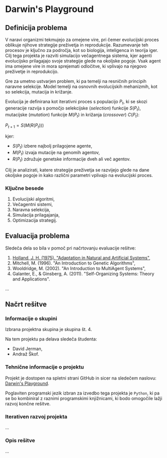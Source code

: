 # Darwin's Playground

## Definicija problema

V naravi organizmi tekmujejo za omejene vire, pri čemer evolucijski proces oblikuje njihove strategije
preživetja in reprodukcije. Razumevanje teh procesov je ključno za področja, kot so biologija, 
inteligenca in teorija iger. Cilj tega projekta je razviti simulacijo večagentnega sistema, kjer agenti
evolucijsko prilagajajo svoje strategije glede na okoljske pogoje. Vsak agent ima omejene vire in mora
sprejemati odločitve, ki vplivajo na njegovo preživetje in reprodukcijo.

Gre za umetno ustvarjen problem, ki pa temelji na resničnih principih naravne selekcije. Model temelji na
osnovnih evolucijskih mehanizmih, kot so selekcija, mutacija in križanje.

Evolucija je definirana kot iterativni proces s populacijo $P_t$, ki se skozi generacije razvija s pomočjo
selekcijske (*selection*) funkcije $S(P_t)$, mutacijske (*mutation*) funkcije $M(P_t)$ in križanja
(*crossover*) $C(P_t)$:

$P_{t+1} = S(M(R(P_{t})))$

kjer:

- $S(P_t)$ izbere najbolj prilagojene agente,
- $M(P_t)$ izvaja mutacije na genomih agentov,
- $R(P_t)$ združuje genetske informacije dveh ali več agentov.

Cilj je analizirati, katere strategije preživetja se razvijejo glede na dane okoljske pogoje in kako
različni parametri vplivajo na evolucijski proces.

### Ključne besede

1. Evolucijski algoritmi,
2. Večagentni sistemi,
3. Naravna selekcija,
4. Simulacija prilagajanja,
5. Optimizacija strategij.

## Evaluacija problema

Sledeča dela so bila v pomoč pri načrtovanju evaluacije rešitve:

1. [Holland, J. H. (1975). "Adaptation in Natural and Artificial Systems"](http://repo.darmajaya.ac.id/3794/1/Adaptation%20in%20Natural%20and%20Artificial%20Systems_%20An%20Introductory%20Analysis%20with%20Applications%20to%20Biology%2C%20Control%2C%20and%20Artificial%20Intelligence%20%28A%20Bradford%20Book%29%20%28%20PDFDrive%20%29.pdf),
2. Mitchell, M. (1996). "An Introduction to Genetic Algorithms",
3. Wooldridge, M. (2002). "An Introduction to MultiAgent Systems",
4. Galanter, E., & Ginsberg, A. (2011). "Self-Organizing Systems: Theory and Applications".

...

## Načrt rešitve

### Informacije o skupini

Izbrana projektna skupina je skupina št. 4.

Na tem projektu pa delava sledeča študenta: 

- David Jerman,
- Andraž Škof.

### Tehnične informacije o projektu

Projekt je dostopen na spletni strani GitHub in sicer na sledečem naslovu:
[Darwin's Playground](https://github.com/DavidJerman/Darwins-Playground).

Poglaviten programski jezik izbran za izvedbo tega projekta je `Python`, ki pa se bo kombiniral
z raznimi programskimi knjižnicami, ki bodo omogočile lažji razvoj končne rešitve.

### Iterativen razvoj projekta

...

### Opis rešitve

...

